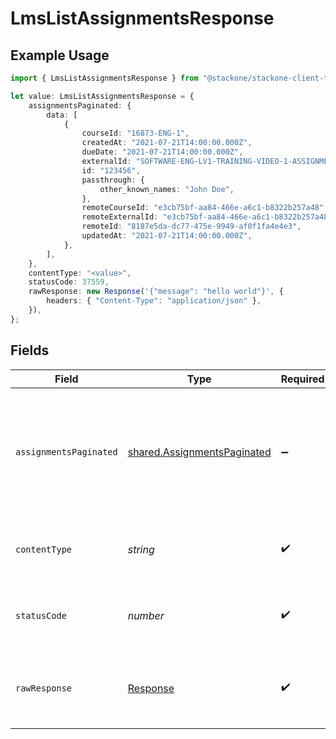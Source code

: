 # LmsListAssignmentsResponse

## Example Usage

```typescript
import { LmsListAssignmentsResponse } from "@stackone/stackone-client-ts/sdk/models/operations";

let value: LmsListAssignmentsResponse = {
    assignmentsPaginated: {
        data: [
            {
                courseId: "16873-ENG-1",
                createdAt: "2021-07-21T14:00:00.000Z",
                dueDate: "2021-07-21T14:00:00.000Z",
                externalId: "SOFTWARE-ENG-LV1-TRAINING-VIDEO-1-ASSIGNMENT",
                id: "123456",
                passthrough: {
                    other_known_names: "John Doe",
                },
                remoteCourseId: "e3cb75bf-aa84-466e-a6c1-b8322b257a48",
                remoteExternalId: "e3cb75bf-aa84-466e-a6c1-b8322b257a48",
                remoteId: "8187e5da-dc77-475e-9949-af0f1fa4e4e3",
                updatedAt: "2021-07-21T14:00:00.000Z",
            },
        ],
    },
    contentType: "<value>",
    statusCode: 37559,
    rawResponse: new Response('{"message": "hello world"}', {
        headers: { "Content-Type": "application/json" },
    }),
};
```

## Fields

| Field                                                                             | Type                                                                              | Required                                                                          | Description                                                                       |
| --------------------------------------------------------------------------------- | --------------------------------------------------------------------------------- | --------------------------------------------------------------------------------- | --------------------------------------------------------------------------------- |
| `assignmentsPaginated`                                                            | [shared.AssignmentsPaginated](../../../sdk/models/shared/assignmentspaginated.md) | :heavy_minus_sign:                                                                | The assignments related to the employee with the given identifier were retrieved. |
| `contentType`                                                                     | *string*                                                                          | :heavy_check_mark:                                                                | HTTP response content type for this operation                                     |
| `statusCode`                                                                      | *number*                                                                          | :heavy_check_mark:                                                                | HTTP response status code for this operation                                      |
| `rawResponse`                                                                     | [Response](https://developer.mozilla.org/en-US/docs/Web/API/Response)             | :heavy_check_mark:                                                                | Raw HTTP response; suitable for custom response parsing                           |